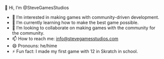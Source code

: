 👋 Hi, I’m @SteveGamesStudios
- 👀 I’m interested in making games with community-driven development.
- 🌱 I’m currently learning how to make the best game possible.
- 💞️ I’m looking to collaborate on making games with the community for the community.
- 📫 How to reach me: info@stevegamesstudios.com
- 😄 Pronouns: he/hime
- ⚡ Fun fact: I made my first game with 12 in Skratch in school.

<!---
SteveGamesStudios/SteveGamesStudios is a ✨ special ✨ repository because its `README.md` (this file) appears on your GitHub profile.
You can click the Preview link to take a look at your changes.
--->
